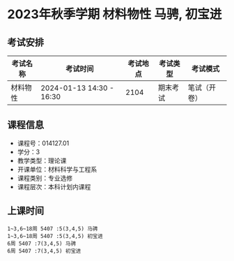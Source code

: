 # 2023年秋季学期 材料物性 马骋, 初宝进




## 考试安排

| 考试名称 | 考试时间 | 考试地点 | 考试类型 | 考试模式 |
| -------- | -------- | -------- | -------- | -------- |
| 材料物性 | 2024-01-13 14:30 - 16:30 | 2104 | 期末考试 | 笔试（开卷） |





## 课程信息

- 课程号：014127.01
- 学分：3
- 教学类型：理论课
- 开课单位：材料科学与工程系
- 课程类别：专业选修
- 课程层次：本科计划内课程

## 上课时间

```
1~3,6~18周 5407 :5(3,4,5) 马骋
1~3,6~18周 5407 :5(3,4,5) 初宝进
6周 5407 :7(3,4,5) 马骋
6周 5407 :7(3,4,5) 初宝进
```

